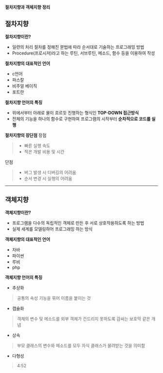 **절차지향과 객체지향 정리**

**절차지향**
----------

**절차지향이란?**
- 일련의 처리 절차를 정해진 문법에 따라 순서대로 기술하는 프로그래밍 방법
- Procedure(프로시저)라고 하는 루틴, 서브루틴, 메소드, 함수 등을 이용하여 작성

**절차지향의 대표적인 언어**
- c언어
- 파스칼
- 비주얼 베이직
- 포트란

**절차지향 언어의 특징**
- 위에서부터 아래로 물이 흐르듯 진행하는 형식인 **TOP-DOWN 접근방식**
- 전체의 기능을 하나의 함수로 구현하여 프로그램의 시작부터 **순차적으로 코드를 실행**

**절차지향의 장단점**
장점
>- 빠른 실행 속도
>- 적은 개발 비용 및 시간

단점
>- 버그 발생 시 디버깅의 어려움
>- 순서 변경 시 실행의 어려움

***

**객체지향**
-----------

**객체지향이란?**
- 프로그램을 다수의 독립적인 객체로 만든 후 서로 상호작용하도록 하는 방법
- 실제 세계를 모델링하어 프로그래밍 하는 방식

**객체지향의 대표적인 언어**
- 자바
- 파이썬
- 루비
- php

**객체지향 언어의 특징**
- 추상화
> 공통의 속성 기능을 묶어 이름을 붙이는 것

- 캡슐화
> 객체의 변수 및 메소드를 외부 객체가 건드리지 못하도록 감싸는 보호막 같은 개념

- 상속
> 부모 클래스의 변수와 메소드를 모두 자식 클래스가 물려받는 것을 의미함

- 다형성
> 4:52